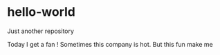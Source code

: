 # hello-world
Just another repository

Today I get a fan !
Sometimes this company is hot. But this fun make me 
